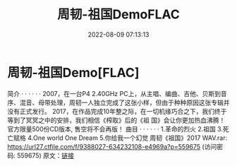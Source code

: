 ﻿---
title: 周韧-祖国DemoFLAC
date: 2022-08-09 07:13:13
categories: WAV车载音乐、镜像
tags: 华语中文
---
# 周韧-祖国Demo[FLAC]

简介
· · · · · ·
2007，在一台P4 2.40GHz
PC上，从主唱、编曲、吉他、贝斯到音序、混音、母带处理，周韧一人独立完成了这张小样，但由于种种原因这张专辑并没有正式发行。
2017，在作品完成10年整之际，在一切机缘巧合之下，我们终于等到了冥冥之中的安排，我们相信《榨取》后的《祖
国》会让你更加热血沸腾！
官方限量500份CD版本, 售空将不会再版！
曲目
· · · · · ·
1.革命的烈火
2.祖国
3.死亡赋格
4.One world One Dream
5.你给我一个幻觉
周韧《祖国》2017 WAV.rar: https://url27.ctfile.com/f/9388027-634232108-e4969a?p=559675
(访问密码: 559675)
原文：[链接](https://blog.sina.com.cn/s/blog_1647c7e7601030yrq.html)